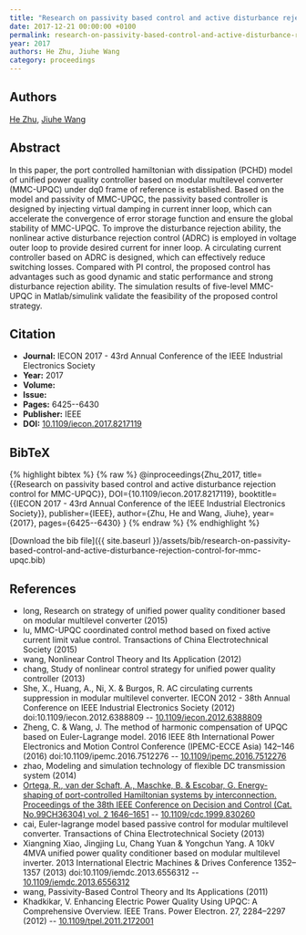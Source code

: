 ```yaml
---
title: "Research on passivity based control and active disturbance rejection control for MMC-UPQC"
date: 2017-12-21 00:00:00 +0100
permalink: research-on-passivity-based-control-and-active-disturbance-rejection-control-for-mmc-upqc
year: 2017
authors: He Zhu, Jiuhe Wang
category: proceedings
---
```

 
## Authors
[He Zhu](authors/he-zhu), [Jiuhe Wang](authors/jiuhe-wang)
 
## Abstract
In this paper, the port controlled hamiltonian with dissipation (PCHD) model of unified power quality controller based on modular multilevel converter (MMC-UPQC) under dq0 frame of reference is established. Based on the model and passivity of MMC-UPQC, the passivity based controller is designed by injecting virtual damping in current inner loop, which can accelerate the convergence of error storage function and ensure the global stability of MMC-UPQC. To improve the disturbance rejection ability, the nonlinear active disturbance rejection control (ADRC) is employed in voltage outer loop to provide desired current for inner loop. A circulating current controller based on ADRC is designed, which can effectively reduce switching losses. Compared with PI control, the proposed control has advantages such as good dynamic and static performance and strong disturbance rejection ability. The simulation results of five-level MMC-UPQC in Matlab/simulink validate the feasibility of the proposed control strategy.
 
## Citation
- **Journal:** IECON 2017 - 43rd Annual Conference of the IEEE Industrial Electronics Society
- **Year:** 2017
- **Volume:** 
- **Issue:** 
- **Pages:** 6425--6430
- **Publisher:** IEEE
- **DOI:** [10.1109/iecon.2017.8217119](https://doi.org/10.1109/iecon.2017.8217119)
 
## BibTeX
{% highlight bibtex %}
{% raw %}
@inproceedings{Zhu_2017,
  title={{Research on passivity based control and active disturbance rejection control for MMC-UPQC}},
  DOI={10.1109/iecon.2017.8217119},
  booktitle={{IECON 2017 - 43rd Annual Conference of the IEEE Industrial Electronics Society}},
  publisher={IEEE},
  author={Zhu, He and Wang, Jiuhe},
  year={2017},
  pages={6425--6430}
}
{% endraw %}
{% endhighlight %}
 
[Download the bib file]({{ site.baseurl }}/assets/bib/research-on-passivity-based-control-and-active-disturbance-rejection-control-for-mmc-upqc.bib)
 
## References
- long, Research on strategy of unified power quality conditioner based on modular multilevel converter (2015)
- lu, MMC-UPQC coordinated control method based on fixed active current limit value control. Transactions of China Electrotechnical Society (2015)
- wang, Nonlinear Control Theory and Its Application (2012)
- chang, Study of nonlinear control strategy for unified power quality controller (2013)
- She, X., Huang, A., Ni, X. & Burgos, R. AC circulating currents suppression in modular multilevel converter. IECON 2012 - 38th Annual Conference on IEEE Industrial Electronics Society (2012) doi:10.1109/iecon.2012.6388809 -- [10.1109/iecon.2012.6388809](https://doi.org/10.1109/iecon.2012.6388809)
- Zheng, C. & Wang, J. The method of harmonic compensation of UPQC based on Euler-Lagrange model. 2016 IEEE 8th International Power Electronics and Motion Control Conference (IPEMC-ECCE Asia) 142–146 (2016) doi:10.1109/ipemc.2016.7512276 -- [10.1109/ipemc.2016.7512276](https://doi.org/10.1109/ipemc.2016.7512276)
- zhao, Modeling and simulation technology of flexible DC transmission system (2014)
- [Ortega, R., van der Schaft, A., Maschke, B. & Escobar, G. Energy-shaping of port-controlled Hamiltonian systems by interconnection. Proceedings of the 38th IEEE Conference on Decision and Control (Cat. No.99CH36304) vol. 2 1646–1651](energy-shaping-of-port-controlled-hamiltonian-systems-by-interconnection) -- [10.1109/cdc.1999.830260](https://doi.org/10.1109/cdc.1999.830260)
- cai, Euler-lagrange model based passive control for modular multilevel converter. Transactions of China Electrotechnical Society (2013)
- Xiangning Xiao, Jingjing Lu, Chang Yuan & Yongchun Yang. A 10kV 4MVA unified power quality conditioner based on modular multilevel inverter. 2013 International Electric Machines &amp; Drives Conference 1352–1357 (2013) doi:10.1109/iemdc.2013.6556312 -- [10.1109/iemdc.2013.6556312](https://doi.org/10.1109/iemdc.2013.6556312)
- wang, Passivity-Based Control Theory and Its Applications (2011)
- Khadkikar, V. Enhancing Electric Power Quality Using UPQC: A Comprehensive Overview. IEEE Trans. Power Electron. 27, 2284–2297 (2012) -- [10.1109/tpel.2011.2172001](https://doi.org/10.1109/tpel.2011.2172001)

